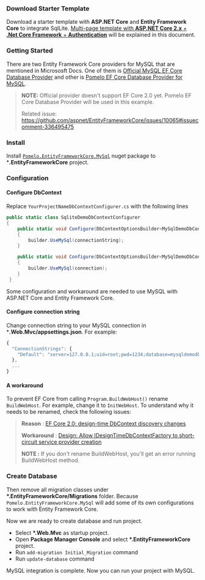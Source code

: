 
### Download Starter Template

Download a starter template with **ASP.NET Core** and **Entity Framework Core** to integrate SqlLite. 
[Multi-page template with **ASP.NET Core 2.x** + **.Net Core Framework** + **Authentication**](https://aspnetboilerplate.com/Templates) 
will be explained in this document.

### Getting Started

There are two Entity Framework Core providers for MySQL that are mentioned in Micrososft Docs. One of them is 
[Official MySQL EF Core Database Provider](https://docs.microsoft.com/en-us/ef/core/providers/mysql/) and 
other is [Pomelo EF Core Database Provider for MySQL](https://docs.microsoft.com/en-us/ef/core/providers/pomelo/).

> **NOTE:** Official provider doesn't support EF Core 2.0 yet. Pomelo EF Core Database Provider will be used in this example.
> 
> Related issue: https://github.com/aspnet/EntityFrameworkCore/issues/10065#issuecomment-336495475

### Install 

Install [`Pomelo.EntityFrameworkCore.MySql`](https://www.nuget.org/packages/Pomelo.EntityFrameworkCore.MySql/) nuget package to ***.EntityFrameworkCore** project. 

### Configuration

#### Configure DbContext 

Replace `YourProjectNameDbContextConfigurer.cs` with the following lines

```c#
public static class SqliteDemoDbContextConfigurer
{
    public static void Configure(DbContextOptionsBuilder<MySqlDemoDbContext> builder, string connectionString)
    {
        builder.UseMySql(connectionString);
    }

    public static void Configure(DbContextOptionsBuilder<MySqlDemoDbContext> builder, DbConnection connection)
    {
        builder.UseMySql(connection);
    }
 }
 ```

Some configuration and workaround are needed to use MySQL with ASP.NET Core and Entity Framework Core. 

#### Configure connection string 

Change connection string to your MySQL connection in ***.Web.Mvc/appsettings.json**. For example:

```js
{
  "ConnectionStrings": {
    "Default": "server=127.0.0.1;uid=root;pwd=1234;database=mysqldemodb"
  },
  ...
}

```

#### A workaround

To prevent EF Core from calling `Program.BuildWebHost()` rename `BuildWebHost`. For example, change it to `InitWebHost`. 
To understand why it needs to be renamed, check the following issues:

> **Reason** : [EF Core 2.0: design-time DbContext discovery changes](https://github.com/aspnet/EntityFrameworkCore/issues/9033)
> 
> **Workaround** : [Design: Allow IDesignTimeDbContextFactory to short-circuit service provider creation](https://github.com/aspnet/EntityFrameworkCore/issues/9076#issuecomment-313278753)
>
> **NOTE :** If you don't rename BuildWebHost, you'll get an error running BuildWebHost method.

### Create Database

Then remove all migration classes under **\*.EntityFrameworkCore/Migrations** folder. 
Because `Pomelo.EntityFrameworkCore.MySql` will add some of its own configurations to work with Entity Framework Core.

Now we are ready to create database and run project. 

- Select **\*.Web.Mvc** as startup project.
- Open **Package Manager Console** and select **\*.EntityFrameworkCore** project.
- Run `add-migration Initial_Migration` command
- Run `update-database` command

MySQL integration is complete. Now you can run your project with MySQL. 

